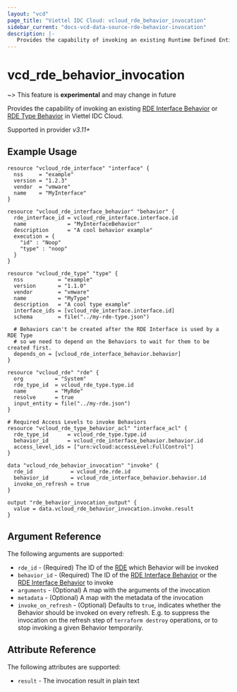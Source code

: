 ```yaml
---
layout: "vcd"
page_title: "Viettel IDC Cloud: vcloud_rde_behavior_invocation"
sidebar_current: "docs-vcd-data-source-rde-behavior-invocation"
description: |-
   Provides the capability of invoking an existing Runtime Defined Entity Behavior in Viettel IDC Cloud.
---
```


# vcd\_rde\_behavior\_invocation

~> This feature is **experimental** and may change in future

Provides the capability of invoking an existing [RDE Interface Behavior](/providers/terraform-viettelidc/vcloud/latest/docs/resources/rde_interface_behavior)
or [RDE Type Behavior](/providers/terraform-viettelidc/vcloud/latest/docs/resources/rde_type_behavior) in Viettel IDC Cloud.

Supported in provider *v3.11+*

## Example Usage

```hcl
resource "vcloud_rde_interface" "interface" {
  nss     = "example"
  version = "1.2.3"
  vendor  = "vmware"
  name    = "MyInterface"
}

resource "vcloud_rde_interface_behavior" "behavior" {
  rde_interface_id = vcloud_rde_interface.interface.id
  name             = "MyInterfaceBehavior"
  description      = "A cool behavior example"
  execution = {
    "id" : "Noop"
    "type" : "noop"
  }
}

resource "vcloud_rde_type" "type" {
  nss           = "example"
  version       = "1.1.0"
  vendor        = "vmware"
  name          = "MyType"
  description   = "A cool type example"
  interface_ids = [vcloud_rde_interface.interface.id]
  schema        = file("../my-rde-type.json")

  # Behaviors can't be created after the RDE Interface is used by a RDE Type
  # so we need to depend on the Behaviors to wait for them to be created first.
  depends_on = [vcloud_rde_interface_behavior.behavior]
}

resource "vcloud_rde" "rde" {
  org          = "System"
  rde_type_id  = vcloud_rde_type.type.id
  name         = "MyRde"
  resolve      = true
  input_entity = file("../my-rde.json")
}

# Required Access Levels to invoke Behaviors
resource "vcloud_rde_type_behavior_acl" "interface_acl" {
  rde_type_id      = vcloud_rde_type.type.id
  behavior_id      = vcloud_rde_interface_behavior.behavior.id
  access_level_ids = ["urn:vcloud:accessLevel:FullControl"]
}

data "vcloud_rde_behavior_invocation" "invoke" {
  rde_id            = vcloud_rde.rde.id
  behavior_id       = vcloud_rde_interface_behavior.behavior.id
  invoke_on_refresh = true
}

output "rde_behavior_invocation_output" {
  value = data.vcloud_rde_behavior_invocation.invoke.result
}
```

## Argument Reference

The following arguments are supported:

* `rde_id` - (Required) The ID of the [RDE](/providers/terraform-viettelidc/vcloud/latest/docs/resources/rde) which Behavior will be invoked
* `behavior_id` - (Required) The ID of the [RDE Interface Behavior](/providers/terraform-viettelidc/vcloud/latest/docs/resources/rde_interface_behavior) or
  the [RDE Interface Behavior](/providers/terraform-viettelidc/vcloud/latest/docs/resources/rde_type_behavior) to invoke
* `arguments` - (Optional) A map with the arguments of the invocation
* `metadata` - (Optional) A map with the metadata of the invocation
* `invoke_on_refresh` - (Optional) Defaults to `true`, indicates whether the Behavior should be invoked on every refresh.
  E.g. to suppress the invocation on the refresh step of `terraform destroy` operations, or to stop invoking a given Behavior temporarily.

## Attribute Reference

The following attributes are supported:

* `result` - The invocation result in plain text
